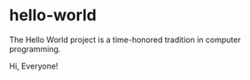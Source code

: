 # hello-world
The Hello World project is a time-honored tradition in computer programming.

Hi, Everyone!

